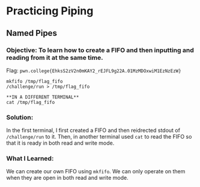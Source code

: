 # Practicing Piping
## Named Pipes

### Objective: To learn how to create a FIFO and then inputting and reading from it at the same time.

Flag: `pwn.college{EhksS2zV2n0mKAY2_rEJFL9g22A.01MzMDOxwiM1EzNzEzW}`

```
mkfifo /tmp/flag_fifo
/challenge/run > /tmp/flag_fifo

**IN A DIFFERENT TERMINAL**
cat /tmp/flag_fifo 
```

### Solution:

In the first terminal, I first created a FIFO and then reidrected stdout of `/challenge/run` to it. Then, in another terminal used `cat` to read the FIFO so that it is ready in both read and write mode.

### What I Learned: 

We can create our own FIFO using `mkfifo`. We can only operate on them when they are open in both read and write mode.
